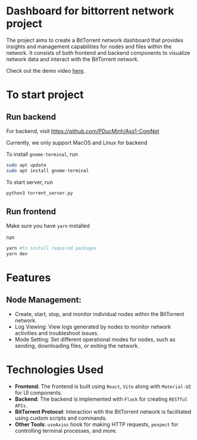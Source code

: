 # Dashboard for bittorrent network project

The project aims to create a BitTorrent network dashboard that provides insights and management capabilities for nodes and files within the network. It consists of both frontend and backend components to visualize network data and interact with the BitTorrent network.

Check out the demo video [here](https://drive.google.com/file/d/1wAp_sPgZ0bHa10BfyLFDjO7qglZ50Pil/view?usp=sharing).

# To start project

## Run backend

For backend, visit https://github.com/PDucMinh/Ass1-ComNet

Currently, we only support MacOS and Linux for backend

To install `gnome-terminal`, run

```bash
sudo apt update
sudo apt install gnome-terminal
```

To start server, run

```bash
python3 torrent_server.py
```

## Run frontend

Make sure you have `yarn` installed

run

```bash
yarn #to install required packages
yarn dev
```

# Features

## Node Management:

- Create, start, stop, and monitor individual nodes within the BitTorrent network.
- Log Viewing: View logs generated by nodes to monitor network activities and troubleshoot issues.
- Mode Setting: Set different operational modes for nodes, such as sending, downloading files, or exiting the network.

# Technologies Used

- **Frontend**: The frontend is built using `React`, `Vite` along with `Material-UI` for UI components.
- **Backend**: The backend is implemented with `Flask` for creating `RESTful APIs`.
- **BitTorrent Protocol**: Interaction with the BitTorrent network is facilitated using custom scripts and commands.
- **Other Tools**: `useAxios` hook for making HTTP requests, `pexpect` for controlling terminal processes, and more.
